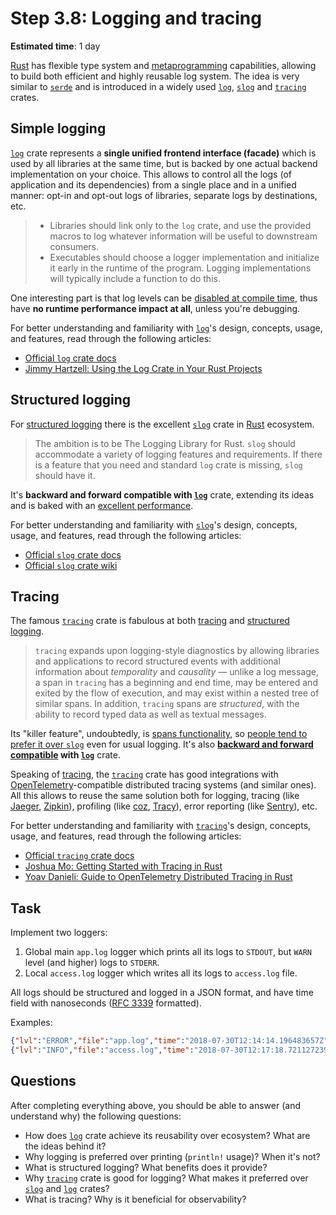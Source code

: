 Step 3.8: Logging and tracing
=============================

__Estimated time__: 1 day

[Rust] has flexible type system and [metaprogramming][1] capabilities, allowing to build both efficient and highly reusable log system. The idea is very similar to [`serde`] and is introduced in a widely used [`log`], [`slog`] and [`tracing`] crates.




## Simple logging

[`log`] crate represents a __single unified frontend interface (facade)__ which is used by all libraries at the same time, but is backed by one actual backend implementation on your choice. This allows to control all the logs (of application and its dependencies) from a single place and in a unified manner: opt-in and opt-out logs of libraries, separate logs by destinations, etc.

> - Libraries should link only to the `log` crate, and use the provided macros to log whatever information will be useful to downstream consumers.
> - Executables should choose a logger implementation and initialize it early in the runtime of the program. Logging implementations will typically include a function to do this.

One interesting part is that log levels can be [disabled at compile time][3], thus have __no runtime performance impact at all__, unless you're debugging.

For better understanding and familiarity with [`log`]'s design, concepts, usage, and features, read through the following articles:
- [Official `log` crate docs][`log`]
- [Jimmy Hartzell: Using the Log Crate in Your Rust Projects][12]




## Structured logging

For [structured logging][4] there is the excellent [`slog`] crate in [Rust] ecosystem.

> The ambition is to be The Logging Library for Rust. `slog` should accommodate a variety of logging features and requirements. If there is a feature that you need and standard `log` crate is missing, `slog` should have it.

It's __backward and forward compatible with [`log`]__ crate, extending its ideas and is baked with an [excellent performance][5].

For better understanding and familiarity with [`slog`]'s design, concepts, usage, and features, read through the following articles:
- [Official `slog` crate docs][`slog`]
- [Official `slog` crate wiki][6]




## Tracing

The famous [`tracing`] crate is fabulous at both [tracing][10] and [structured logging][4].

> `tracing` expands upon logging-style diagnostics by allowing libraries and applications to record structured events with additional information about _temporality_ and _causality_ — unlike a log message, a span in `tracing` has a beginning and end time, may be entered and exited by the flow of execution, and may exist within a nested tree of similar spans. In addition, `tracing` spans are _structured_, with the ability to record typed data as well as textual messages.

Its "killer feature", undoubtedly, is [spans functionality][7], so [people tend to prefer it over `slog`][9] even for usual logging. It's also __[backward and forward compatible][8] with [`log`]__ crate.

Speaking of [tracing][10], the [`tracing`] crate has good integrations with [OpenTelemetry]-compatible distributed tracing systems (and similar ones). All this allows to reuse the same solution both for logging, tracing (like [Jaeger], [Zipkin]), profiling (like [coz], [Tracy]), error reporting (like [Sentry]), etc.

For better understanding and familiarity with [`tracing`]'s design, concepts, usage, and features, read through the following articles:
- [Official `tracing` crate docs][`tracing`]
- [Joshua Mo: Getting Started with Tracing in Rust][13]
- [Yoav Danieli: Guide to OpenTelemetry Distributed Tracing in Rust][11]




## Task

Implement two loggers:
1. Global main `app.log` logger which prints all its logs to `STDOUT`, but `WARN` level (and higher) logs to `STDERR`.
2. Local `access.log` logger which writes all its logs to `access.log` file.

All logs should be structured and logged in a JSON format, and have time field with nanoseconds ([RFC 3339] formatted).

Examples:
```json
{"lvl":"ERROR","file":"app.log","time":"2018-07-30T12:14:14.196483657Z","msg":"Error occurred"}
{"lvl":"INFO","file":"access.log","time":"2018-07-30T12:17:18.721127239Z","msg":"http","method":"POST","path":"/some"}
```




## Questions

After completing everything above, you should be able to answer (and understand why) the following questions:
- How does [`log`] crate achieve its reusability over ecosystem? What are the ideas behind it?
- Why logging is preferred over printing (`println!` usage)? When it's not?
- What is structured logging? What benefits does it provide?
- Why [`tracing`] crate is good for logging? What makes it preferred over [`slog`] and [`log`] crates?
- What is tracing? Why is it beneficial for observability?




[`log`]: https://docs.rs/log
[`serde`]: https://docs.rs/serde
[`slog`]: https://docs.rs/slog
[`tracing`]: https://docs.rs/tracing
[coz]: https://github.com/plasma-umass/coz
[Jaeger]: https://www.jaegertracing.io
[OpenTelemetry]: https://opentelemetry.io
[Rust]: https://www.rust-lang.org
[RFC 3339]: https://www.ietf.org/rfc/rfc3339.txt
[Sentry]: https://sentry.io
[Tracy]: https://github.com/wolfpld/tracy
[Zipkin]: https://zipkin.io

[1]: https://en.wikipedia.org/wiki/Metaprogramming
[3]: https://docs.rs/log/#compile-time-filters
[4]: https://web.archive.org/web/20170527175640/https://dzone.com/articles/what-is-structured-logging
[5]: https://github.com/slog-rs/slog/wiki/What-makes-slog-fast
[6]: https://github.com/slog-rs/slog/wiki/FAQ
[7]: https://docs.rs/tracing#spans
[8]: https://docs.rs/tracing#log-compatibility
[9]: https://www.reddit.com/r/rust/comments/kdo29n/slog_vs_tracing_which_one_do_you_prefer
[10]: https://en.wikipedia.org/wiki/Tracing_(software)
[11]: https://www.aspecto.io/blog/distributed-tracing-with-opentelemetry-rust
[12]: https://www.thecodedmessage.com/posts/logging
[13]: https://www.shuttle.rs/blog/2024/01/09/getting-started-tracing-rust
